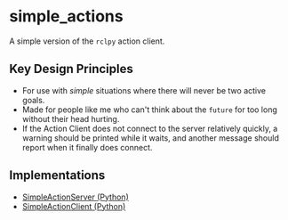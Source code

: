 # simple_actions

A simple version of the `rclpy` action client.

## Key Design Principles
 * For use with *simple* situations where there will never be two active goals.
 * Made for people like me who can't think about the `future` for too long without their head hurting.
 * If the Action Client does not connect to the server relatively quickly, a warning should be printed while it waits, and another message should report when it finally does connect.

## Implementations

 * [SimpleActionServer (Python)](doc/PythonServer.md)
 * [SimpleActionClient (Python)](doc/PythonClient.md)
